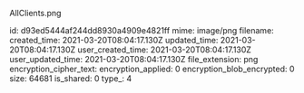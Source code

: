AllClients.png

id: d93ed5444af244dd8930a4909e4821ff
mime: image/png
filename: 
created_time: 2021-03-20T08:04:17.130Z
updated_time: 2021-03-20T08:04:17.130Z
user_created_time: 2021-03-20T08:04:17.130Z
user_updated_time: 2021-03-20T08:04:17.130Z
file_extension: png
encryption_cipher_text: 
encryption_applied: 0
encryption_blob_encrypted: 0
size: 64681
is_shared: 0
type_: 4